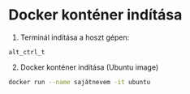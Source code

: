 # Docker konténer indítása

1. Terminál indítása a hoszt gépen:
```
alt_ctrl_t
```

2. Docker konténer indítása (Ubuntu image) 
```bash
docker run --name sajátnevem -it ubuntu
```

